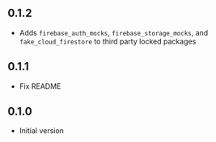 ## 0.1.2
- Adds `firebase_auth_mocks`, `firebase_storage_mocks`, and `fake_cloud_firestore` to third party locked packages

## 0.1.1
- Fix README

## 0.1.0
- Initial version
